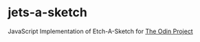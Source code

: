 jets-a-sketch
=============

JavaScript Implementation of Etch-A-Sketch for [The Odin Project](http://theodinproject.com)
